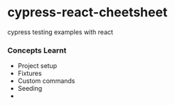 # cypress-react-cheetsheet
cypress testing examples with react

### Concepts Learnt

- Project setup
- Fixtures
- Custom commands
- Seeding
- 